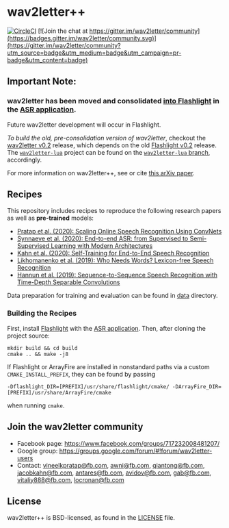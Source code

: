 # wav2letter++

[![CircleCI](https://circleci.com/gh/flashlight/wav2letter.svg?style=svg)](https://app.circleci.com/pipelines/github/flashlight/wav2letter)
[![Join the chat at https://gitter.im/wav2letter/community](https://badges.gitter.im/wav2letter/community.svg)](https://gitter.im/wav2letter/community?utm_source=badge&utm_medium=badge&utm_campaign=pr-badge&utm_content=badge)

## Important Note:
### wav2letter has been moved and consolidated [into Flashlight](https://github.com/flashlight/flashlight) in the [ASR application](https://github.com/flashlight/flashlight/tree/master/flashlight/app/asr).

Future wav2letter development will occur in Flashlight.

*To build the old, pre-consolidation version of wav2letter*, checkout the [wav2letter v0.2](https://github.com/flashlight/wav2letter/releases/tag/v0.2) release, which depends on the old [Flashlight v0.2](https://github.com/flashlight/flashlight/releases/tag/v0.2) release. The [`wav2letter-lua`](https://github.com/flashlight/wav2letter/tree/wav2letter-lua) project can be found on the [`wav2letter-lua` branch](https://github.com/flashlight/wav2letter/tree/wav2letter-lua), accordingly.

For more information on wav2letter++, see or cite [this arXiv paper](https://arxiv.org/abs/1812.07625).

## Recipes
This repository includes recipes to reproduce the following research papers as well as **pre-trained** models:
- [Pratap et al. (2020): Scaling Online Speech Recognition Using ConvNets](recipes/streaming_convnets/)
- [Synnaeve et al. (2020): End-to-end ASR: from Supervised to Semi-Supervised Learning with Modern Architectures](recipes/sota/2019)
- [Kahn et al. (2020): Self-Training for End-to-End Speech Recognition](recipes/self_training)
- [Likhomanenko et al. (2019): Who Needs Words? Lexicon-free Speech Recognition](recipes/lexicon_free/)
- [Hannun et al. (2019): Sequence-to-Sequence Speech Recognition with Time-Depth Separable Convolutions](recipes/seq2seq_tds/)

Data preparation for training and evaluation can be found in [data](data) directory.

### Building the Recipes

First, install [Flashlight](https://github.com/flashlight/flashlight) with the [ASR application](https://github.com/flashlight/flashlight/tree/master/flashlight/app/asr). Then, after cloning the project source:
```shell
mkdir build && cd build
cmake .. && make -j8
```
If Flashlight or ArrayFire are installed in nonstandard paths via a custom `CMAKE_INSTALL_PREFIX`, they can be found by passing
```shell
-Dflashlight_DIR=[PREFIX]/usr/share/flashlight/cmake/ -DArrayFire_DIR=[PREFIX]/usr/share/ArrayFire/cmake
```
when running `cmake`.

## Join the wav2letter community
* Facebook page: https://www.facebook.com/groups/717232008481207/
* Google group: https://groups.google.com/forum/#!forum/wav2letter-users
* Contact: vineelkpratap@fb.com, awni@fb.com, qiantong@fb.com, jacobkahn@fb.com, antares@fb.com, avidov@fb.com, gab@fb.com, vitaliy888@fb.com, locronan@fb.com

## License
wav2letter++ is BSD-licensed, as found in the [LICENSE](LICENSE) file.

